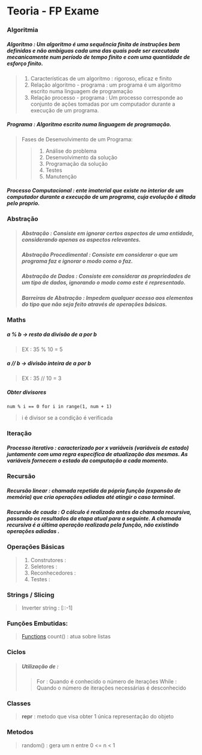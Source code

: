 # Teoria - FP Exame

### Algoritmia

##### __Algoritmo :__ Um algoritmo é uma sequência finita de instruções bem definidas e não ambíguas cada uma das quais pode ser executada mecanicamente num período de tempo finito e com uma quantidade de esforço finito.
>1. Características de um algoritmo : rigoroso, eficaz e finito
>2. Relação algoritmo - programa : um programa é um algoritmo escrito numa linguagem de programação 
>3. Relação processo - programa : Um processo corresponde ao conjunto de ações tomadas por um computador durante a execução de um programa.

##### Programa : Algoritmo escrito numa linguagem de programação.
>Fases de Desenvolvimento de um Programa:
>>1. Análise do problema
>>2. Desenvolvimento da solução
>>3. Programação da solução
>>4. Testes
>>5. Manutenção

##### Processo Computacional : ente imaterial que existe no interior de um computador durante a execução de um programa, cuja evolução é ditada pelo proprio.

### Abstração

>##### **Abstração :** Consiste em ignorar certos aspectos de uma entidade, considerando apenas os aspectos relevantes.
>##### **Abstração Procedimental :** Consiste em considerar o que um programa faz e ignorar o modo como o faz.
>##### **Abstração de Dados :** Consiste em considerar as propriedades de um tipo de dados, ignorando o modo como este é representado.
>##### **Barreiras de Abstração :** Impedem qualquer acesso aos elementos do tipo que não seja feito através de operações básicas.

### Maths 

##### **a % b** -> resto da divisão de a por b
>EX : 35 % 10 = 5
##### **a // b** -> divisão inteira de a por b
>EX : 35 // 10 = 3
##### Obter divisores
	num % i == 0 for i in range(1, num + 1)
>i é divisor se a condição é verificada

### Iteração

##### Processo iterativo : caracterizado por x variáveis (variáveis de estado) juntamente com uma regra especifica de atualização das mesmas. As variáveis fornecem o estado da computação a cada momento.

### Recursão 

##### **Recursão linear :** chamada repetida da pópria função (expansão de memória) que cria operações adiadas até atingir o caso terminal.
##### __Recursão de cauda :__ O cálculo é realizado antes da chamada recursiva, passando os resultados da etapa atual para a seguinte. A chamada recursiva é a última operação realizada pela função, __não existindo operações adiadas__ .

### Operações Básicas
>1. Construtores : 
>2. Seletores :
>3. Reconhecedores :
>4. Testes : 

### Strings / Slicing 
>Inverter string : [::-1]

### Funções Embutidas:
>	[Functions](https://docs.python.org/pt-br/3/library/functions.html)
>count() : atua sobre listas

### Ciclos 
>##### Utilização de :
>>For : Quando é conhecido o número de iterações 
>>While : Quando o número de iterações necessárias é desconhecido

### Classes
>	__repr__ : metodo que visa obter 1 única representação do objeto

### Metodos
>	random() : gera um n entre 0 <= n < 1 